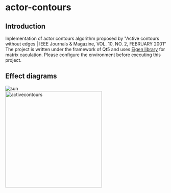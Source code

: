 # actor-contours
## Introduction
Inplementation of actor contours algorithm proposed by "Active contours without edges | IEEE Journals & Magazine, VOL. 10, NO. 2, FEBRUARY 2001" The 
project is written under the framework of Qt5 and uses [Eigen library](https://eigen.tuxfamily.org/index.php?title=Main_Page) for matrix caculation. 
Please configure the environment before executing this project.
## Effect diagrams
![sun](https://user-images.githubusercontent.com/75468552/170019370-b167ccf1-450c-49c9-ba4e-ab335c135e4f.jpg)  
<img width="302" alt="activecontours" src="https://user-images.githubusercontent.com/75468552/170019718-16064faa-7320-4841-94da-509e36234812.png">
